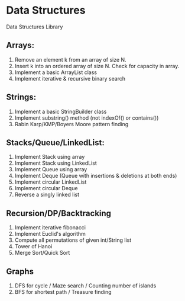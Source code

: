 # Data Structures
Data Structures Library 

## Arrays:

1. Remove an element k from an array of size N.
2. Insert k into an ordered array of size N. Check for capacity in array.
3. Implement a basic ArrayList class 
4. Implement iterative & recursive binary search 

## Strings:

1. Implement a basic StringBuilder class 
2. Implement substring() method (not indexOf() or contains())
3. Rabin Karp/KMP/Boyers Moore pattern finding

## Stacks/Queue/LinkedList:

1. Implement Stack using array
2. Implement Stack using LinkedList
3. Implement Queue using array 
4. Implement Deque (Queue with insertions & deletions at both ends)
5. Implement circular LinkedList 
6. Implement circular Deque 
7. Reverse a singly linked list

## Recursion/DP/Backtracking 

1. Implement iterative fibonacci 
2. Implement Euclid's algorithm 
3. Compute all permutations of given int/String list
4. Tower of Hanoi 
5. Merge Sort/Quick Sort

## Graphs

1. DFS for cycle / Maze search / Counting number of islands 
2. BFS for shortest path / Treasure finding  
